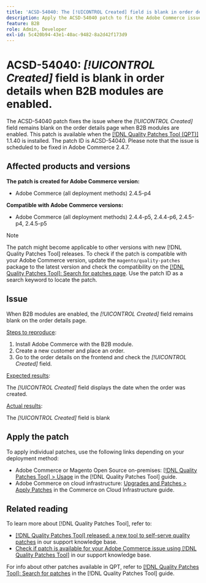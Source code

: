```yaml
---
title: 'ACSD-54040: The [!UICONTROL Created] field is blank in order details when B2B modules are enabled'
description: Apply the ACSD-54040 patch to fix the Adobe Commerce issue where the [!UICONTROL Created] field is blank on the order details page when B2B modules are enabled.
feature: B2B
role: Admin, Developer
exl-id: 5c420b94-43e1-40ac-9482-8a2d42f173d9
---
```

# ACSD-54040: *[!UICONTROL Created]* field is blank in order details when B2B modules are enabled.

The ACSD-54040 patch fixes the issue where the *[!UICONTROL Created]* field remains blank on the order details page when B2B modules are enabled. This patch is available when the [[!DNL Quality Patches Tool (QPT)]](/help/announcements/adobe-commerce-announcements/magento-quality-patches-released-new-tool-to-self-serve-quality-patches.md) 1.1.40 is installed. The patch ID is ACSD-54040. Please note that the issue is scheduled to be fixed in Adobe Commerce 2.4.7.

## Affected products and versions

**The patch is created for Adobe Commerce version:**

* Adobe Commerce (all deployment methods) 2.4.5-p4

**Compatible with Adobe Commerce versions:**

* Adobe Commerce (all deployment methods) 2.4.4-p5, 2.4.4-p6, 2.4.5-p4, 2.4.5-p5

>[!NOTE]
>
>The patch might become applicable to other versions with new [!DNL Quality Patches Tool] releases. To check if the patch is compatible with your Adobe Commerce version, update the `magento/quality-patches` package to the latest version and check the compatibility on the [[!DNL Quality Patches Tool]: Search for patches page](https://experienceleague.adobe.com/tools/commerce-quality-patches/index.html). Use the patch ID as a search keyword to locate the patch.

## Issue

When B2B modules are enabled, the *[!UICONTROL Created]* field remains blank on the order details page.

<u>Steps to reproduce</u>:

1. Install Adobe Commerce with the B2B module.
1. Create a new customer and place an order.
1. Go to the order details on the frontend and check the *[!UICONTROL Created]* field.

<u>Expected results</u>:

The *[!UICONTROL Created]* field displays the date when the order was created.

<u>Actual results</u>:

The *[!UICONTROL Created]* field is blank

## Apply the patch

To apply individual patches, use the following links depending on your deployment method:

* Adobe Commerce or Magento Open Source on-premises: [[!DNL Quality Patches Tool] > Usage](https://experienceleague.adobe.com/docs/commerce-operations/tools/quality-patches-tool/usage.html) in the [!DNL Quality Patches Tool] guide.
* Adobe Commerce on cloud infrastructure: [Upgrades and Patches > Apply Patches](https://experienceleague.adobe.com/docs/commerce-cloud-service/user-guide/develop/upgrade/apply-patches.html) in the Commerce on Cloud Infrastructure guide.

## Related reading

To learn more about [!DNL Quality Patches Tool], refer to:

* [[!DNL Quality Patches Tool] released: a new tool to self-serve quality patches](/help/announcements/adobe-commerce-announcements/magento-quality-patches-released-new-tool-to-self-serve-quality-patches.md) in our support knowledge base.
* [Check if patch is available for your Adobe Commerce issue using [!DNL Quality Patches Tool]](/help/support-tools/patches-available-in-qpt-tool/check-patch-for-magento-issue-with-magento-quality-patches.md) in our support knowledge base.

For info about other patches available in QPT, refer to [[!DNL Quality Patches Tool]: Search for patches](https://experienceleague.adobe.com/tools/commerce-quality-patches/index.html) in the [!DNL Quality Patches Tool] guide.
